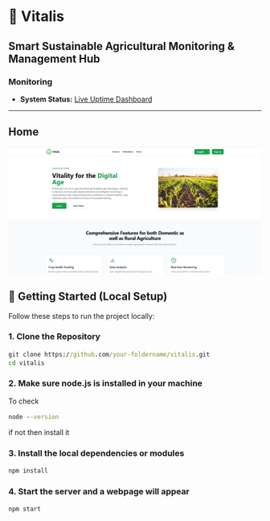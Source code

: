 # 🌾 Vitalis

## Smart Sustainable Agricultural Monitoring & Management Hub
### Monitoring

- **System Status:** [Live Uptime Dashboard](https://vitalis.cronitorstatus.com/)

---

## Home
![Home](https://raw.githubusercontent.com/IceHawk11/Vitalis-Test/refs/heads/master/shots/Home.JPG)

## 🚀 Getting Started (Local Setup)

Follow these steps to run the project locally:

### 1. Clone the Repository

```cmd
git clone https://github.com/your-foldername/vitalis.git
cd vitalis
```

### 2. Make sure node.js is installed in your machine
To check
```cmd
node --version
```
if not then install it 

### 3. Install the local dependencies or modules

```cmd
npm install
```
### 4. Start the server and a webpage will appear

```cmd
npm start
```
